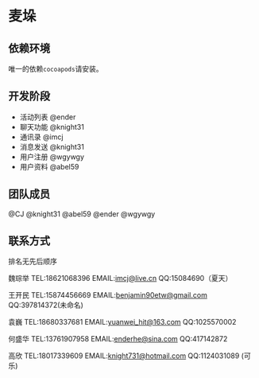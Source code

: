 # 麦垛

## 依赖环境

唯一的依赖`cocoapods`请安装。

## 开发阶段

- 活动列表 @ender
- 聊天功能 @knight31
- 通讯录 @imcj
- 消息发送 @knight31
- 用户注册 @wgywgy
- 用户资料 @abel59


## 团队成员

@CJ
@knight31
@abel59
@ender
@wgywgy

## 联系方式

排名无先后顺序

魏琮举 TEL:18621068396 EMAIL:imcj@live.cn               QQ:15084690（夏天）

王开民 TEL:15874456669 EMAIL:benjamin90etw@gmail.com    QQ:397814372(未命名)

袁巍 TEL:18680337681 EMAIL:yuanwei_hit@163.com    QQ:1025570002

何盛华 TEL:13761907958 EMAIL:enderhe@sina.com   QQ:417142872

高欣 TEL:18017339609  EMAIL:knight731@hotmail.com  QQ:1124031089 (可乐)
